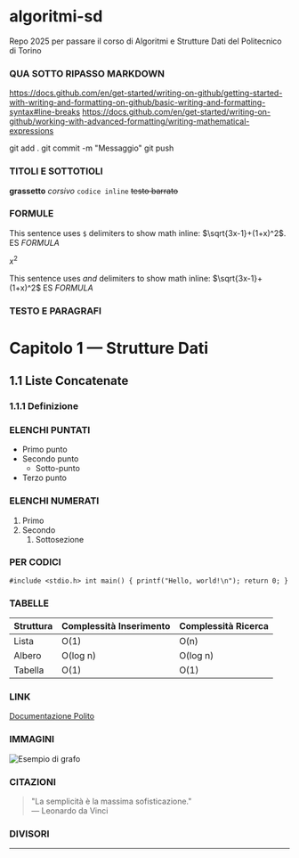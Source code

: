 # algoritmi-sd
Repo 2025 per passare il corso di Algoritmi e Strutture Dati del Politecnico di Torino


### QUA SOTTO RIPASSO MARKDOWN
https://docs.github.com/en/get-started/writing-on-github/getting-started-with-writing-and-formatting-on-github/basic-writing-and-formatting-syntax#line-breaks
https://docs.github.com/en/get-started/writing-on-github/working-with-advanced-formatting/writing-mathematical-expressions

git add .
git commit -m "Messaggio"
git push

### TITOLI E SOTTOTIOLI
**grassetto**
*corsivo*
`codice inline`
~~testo barrato~~

### FORMULE
This sentence uses `$` delimiters to show math inline: $\sqrt{3x-1}+(1+x)^2$.  ES $FORMULA$

$x^2$

This sentence uses    $` and `$ delimiters to show math inline: $`\sqrt{3x-1}+(1+x)^2`$ ES $`FORMULA`$

### TESTO E PARAGRAFI
# Capitolo 1 — Strutture Dati
## 1.1 Liste Concatenate
### 1.1.1 Definizione


### ELENCHI PUNTATI
- Primo punto
- Secondo punto
  - Sotto-punto
- Terzo punto

### ELENCHI NUMERATI
1. Primo
2. Secondo
   1. Sottosezione

### PER CODICI
``` #include <stdio.h> int main() { printf("Hello, world!\n"); return 0; } ``` 


### TABELLE
| Struttura | Complessità Inserimento | Complessità Ricerca |
|------------|-------------------------|---------------------|
| Lista      | O(1)                    | O(n)                |
| Albero     | O(log n)                | O(log n)            |
| Tabella    | O(1)                    | O(1)                |


### LINK
[Documentazione Polito](https://didattica.polito.it)

### IMMAGINI
![Esempio di grafo](img/img_1.png)

### CITAZIONI
> "La semplicità è la massima sofisticazione."  
> — Leonardo da Vinci

### DIVISORI
---
